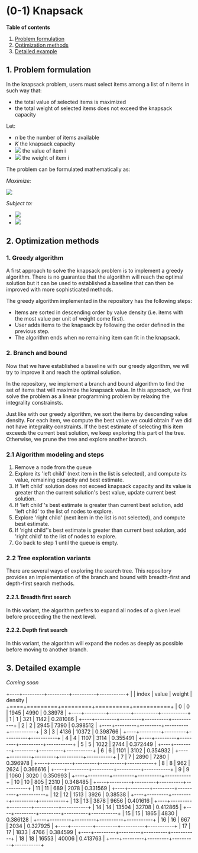 # (0-1) Knapsack

**Table of contents**
1. [Problem formulation](#problem-formulation)
2. [Optimization methods](#optimization-methods)
3. [Detailed example](#detailed-example)

<a id="problem-formulation"></a>

## 1. Problem formulation
In the knapsack problem, users must select items among a list of n items in such way that:
- the total value of selected items is maximized
- the total weight of selected items does not exceed the knapsack capacity

Let:
- *n* be the number of items available
- *K* the knapsack capacity
- <img src="https://render.githubusercontent.com/render/math?math=v_i"> the value of item i
- <img src="https://render.githubusercontent.com/render/math?math=w_i"> the weight of item i

The problem can be formulated mathematically as:

*Maximize:*

<img src="https://render.githubusercontent.com/render/math?math=\sum_{i=1}^{n} v_i * x_i">

*Subject to:*

- <img src="https://render.githubusercontent.com/render/math?math=x_i \in (0,1)">
- <img src="https://render.githubusercontent.com/render/math?math=\sum_{i=1}^{n} w_i * x_i <= K">

<a id="optimization-methods"></a>

## 2. Optimization methods

### 1. Greedy algorithm
A first approach to solve the knapsack problem is to implement a greedy algorithm. There is no guarantee that the algorithm will reach the optimal solution but it can be used to established a baseline that can then be improved with more sophisticated methods.

The greedy algorithm implemented in the repository has the following steps:
- Items are sorted in descending order by value density (i.e. items with the most value per unit of weight come first).
- User adds items to the knapsack by following the order defined in the previous step.
- The algorithm ends when no remaining item can fit in the knapsack.

### 2. Branch and bound
Now that we have established a baseline with our greedy algorithm, we will try to improve it and reach the optimal solution.

In the repository, we implement a branch and bound algorithm to find the set of items that will maximize the knapsack value. In this approach, we first solve the problem as a linear programming problem by relaxing the integrality constrainsts.

Just like with our greedy algorithm, we sort the items by descending value density. For each item, we compute the best value we could obtain if we did not have integrality constraints. If the best estimate of selecting this item exceeds the current best solution, we keep exploring this part of the tree. Otherwise, we prune the tree and explore another branch. 

### 2.1 Algorithm modeling and steps
1. Remove a node from the queue
2. Explore its 'left child' (next item in the list is selected), and compute its value, remaining capacity and best estimate.
3. If 'left child' solution does not exceed knapsack capacity and its value is greater than the current solution's best value, update current best solution.
4. If 'left child''s best estimate is greater than current best solution, add 'left child' to the list of nodes to explore.
5. Explore 'right child' (next item in the list is not selected), and compute best estimate.
6. If 'right child''s best estimate is greater than current best solution, add 'right child' to the list of nodes to explore.
7. Go back to step 1 until the queue is empty.

### 2.2 Tree exploration variants
There are several ways of exploring the search tree. This repository provides an implementation of the branch and bound with breadth-first and depth-first search methods.
#### 2.2.1. Breadth first search
In this variant, the algorithm prefers to expand all nodes of a given level before proceeding the the next level.
#### 2.2.2. Depth first search
In this variant, the algorithm will expand the nodes as deeply as possible before moving to another branch.

<a id="detailed example"></a>

## 3. Detailed example
*Coming soon*

+----+---------+---------+----------+-----------+
|    |   index |   value |   weight |   density |
+====+=========+=========+==========+===========+
|  0 |       0 |    1945 |     4990 |  0.38978  |
+----+---------+---------+----------+-----------+
|  1 |       1 |     321 |     1142 |  0.281086 |
+----+---------+---------+----------+-----------+
|  2 |       2 |    2945 |     7390 |  0.398512 |
+----+---------+---------+----------+-----------+
|  3 |       3 |    4136 |    10372 |  0.398766 |
+----+---------+---------+----------+-----------+
|  4 |       4 |    1107 |     3114 |  0.355491 |
+----+---------+---------+----------+-----------+
|  5 |       5 |    1022 |     2744 |  0.372449 |
+----+---------+---------+----------+-----------+
|  6 |       6 |    1101 |     3102 |  0.354932 |
+----+---------+---------+----------+-----------+
|  7 |       7 |    2890 |     7280 |  0.396978 |
+----+---------+---------+----------+-----------+
|  8 |       8 |     962 |     2624 |  0.366616 |
+----+---------+---------+----------+-----------+
|  9 |       9 |    1060 |     3020 |  0.350993 |
+----+---------+---------+----------+-----------+
| 10 |      10 |     805 |     2310 |  0.348485 |
+----+---------+---------+----------+-----------+
| 11 |      11 |     689 |     2078 |  0.331569 |
+----+---------+---------+----------+-----------+
| 12 |      12 |    1513 |     3926 |  0.38538  |
+----+---------+---------+----------+-----------+
| 13 |      13 |    3878 |     9656 |  0.401616 |
+----+---------+---------+----------+-----------+
| 14 |      14 |   13504 |    32708 |  0.412865 |
+----+---------+---------+----------+-----------+
| 15 |      15 |    1865 |     4830 |  0.386128 |
+----+---------+---------+----------+-----------+
| 16 |      16 |     667 |     2034 |  0.327925 |
+----+---------+---------+----------+-----------+
| 17 |      17 |    1833 |     4766 |  0.384599 |
+----+---------+---------+----------+-----------+
| 18 |      18 |   16553 |    40006 |  0.413763 |
+----+---------+---------+----------+-----------+
